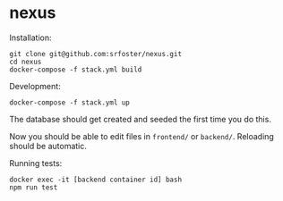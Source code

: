 # nexus

Installation:

```
git clone git@github.com:srfoster/nexus.git
cd nexus
docker-compose -f stack.yml build
```

Development:

```
docker-compose -f stack.yml up
```

The database should get created and seeded the first time you do this.

Now you should be able to edit files in `frontend/` or `backend/`.  Reloading should be automatic.

Running tests:

```
docker exec -it [backend container id] bash
npm run test
```
